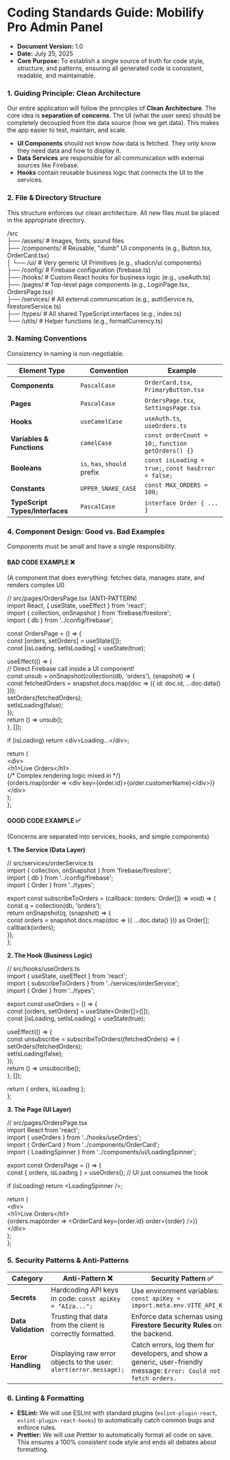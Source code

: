 # **Coding Standards Guide: Mobilify Pro Admin Panel**

* **Document Version:** 1.0  
* **Date:** July 25, 2025  
* **Core Purpose:** To establish a single source of truth for code style, structure, and patterns, ensuring all generated code is consistent, readable, and maintainable.

### **1\. Guiding Principle: Clean Architecture**

Our entire application will follow the principles of **Clean Architecture**. The core idea is **separation of concerns**. The UI (what the user sees) should be completely decoupled from the data source (how we get data). This makes the app easier to test, maintain, and scale.

* **UI Components** should not know *how* data is fetched. They only know they need data and how to display it.  
* **Data Services** are responsible for all communication with external sources like Firebase.  
* **Hooks** contain reusable business logic that connects the UI to the services.

### **2\. File & Directory Structure**

This structure enforces our clean architecture. All new files must be placed in the appropriate directory.

/src  
├── /assets/              \# Images, fonts, sound files  
├── /components/          \# Reusable, "dumb" UI components (e.g., Button.tsx, OrderCard.tsx)  
│   └── /ui/              \# Very generic UI Primitives (e.g., shadcn/ui components)  
├── /config/              \# Firebase configuration (firebase.ts)  
├── /hooks/               \# Custom React hooks for business logic (e.g., useAuth.ts)  
├── /pages/               \# Top-level page components (e.g., LoginPage.tsx, OrdersPage.tsx)  
├── /services/            \# All external communication (e.g., authService.ts, firestoreService.ts)  
├── /types/               \# All shared TypeScript interfaces (e.g., index.ts)  
└── /utils/               \# Helper functions (e.g., formatCurrency.ts)

### **3\. Naming Conventions**

Consistency in naming is non-negotiable.

| Element Type | Convention | Example |
| ----- | ----- | ----- |
| **Components** | `PascalCase` | `OrderCard.tsx`, `PrimaryButton.tsx` |
| **Pages** | `PascalCase` | `OrdersPage.tsx`, `SettingsPage.tsx` |
| **Hooks** | `useCamelCase` | `useAuth.ts`, `useOrders.ts` |
| **Variables & Functions** | `camelCase` | `const orderCount = 10;`, `function getOrders() {}` |
| **Booleans** | `is`, `has`, `should` prefix | `const isLoading = true;`, `const hasError = false;` |
| **Constants** | `UPPER_SNAKE_CASE` | `const MAX_ORDERS = 100;` |
| **TypeScript Types/Interfaces** | `PascalCase` | `interface Order { ... }` |

### **4\. Component Design: Good vs. Bad Examples**

Components must be small and have a single responsibility.

#### **BAD CODE EXAMPLE ❌**

(A component that does everything: fetches data, manages state, and renders complex UI)

// src/pages/OrdersPage.tsx (ANTI-PATTERN)  
import React, { useState, useEffect } from 'react';  
import { collection, onSnapshot } from 'firebase/firestore';  
import { db } from '../config/firebase';

const OrdersPage \= () \=\> {  
  const \[orders, setOrders\] \= useState(\[\]);  
  const \[isLoading, setIsLoading\] \= useState(true);

  useEffect(() \=\> {  
    // Direct Firebase call inside a UI component\!  
    const unsub \= onSnapshot(collection(db, 'orders'), (snapshot) \=\> {  
      const fetchedOrders \= snapshot.docs.map(doc \=\> ({ id: doc.id, ...doc.data() }));  
      setOrders(fetchedOrders);  
      setIsLoading(false);  
    });  
    return () \=\> unsub();  
  }, \[\]);

  if (isLoading) return \<div\>Loading...\</div\>;

  return (  
    \<div\>  
      \<h1\>Live Orders\</h1\>  
      {/\* Complex rendering logic mixed in \*/}  
      {orders.map(order \=\> \<div key={order.id}\>{order.customerName}\</div\>)}  
    \</div\>  
  );  
};

#### **GOOD CODE EXAMPLE ✅**

(Concerns are separated into services, hooks, and simple components)

**1\. The Service (Data Layer)**

// src/services/orderService.ts  
import { collection, onSnapshot } from 'firebase/firestore';  
import { db } from '../config/firebase';  
import { Order } from '../types';

export const subscribeToOrders \= (callback: (orders: Order\[\]) \=\> void) \=\> {  
  const q \= collection(db, 'orders');  
  return onSnapshot(q, (snapshot) \=\> {  
    const orders \= snapshot.docs.map(doc \=\> ({ ...doc.data() })) as Order\[\];  
    callback(orders);  
  });  
};

**2\. The Hook (Business Logic)**

// src/hooks/useOrders.ts  
import { useState, useEffect } from 'react';  
import { subscribeToOrders } from '../services/orderService';  
import { Order } from '../types';

export const useOrders \= () \=\> {  
  const \[orders, setOrders\] \= useState\<Order\[\]\>(\[\]);  
  const \[isLoading, setIsLoading\] \= useState(true);

  useEffect(() \=\> {  
    const unsubscribe \= subscribeToOrders((fetchedOrders) \=\> {  
      setOrders(fetchedOrders);  
      setIsLoading(false);  
    });  
    return () \=\> unsubscribe();  
  }, \[\]);

  return { orders, isLoading };  
};

**3\. The Page (UI Layer)**

// src/pages/OrdersPage.tsx  
import React from 'react';  
import { useOrders } from '../hooks/useOrders';  
import { OrderCard } from '../components/OrderCard';  
import { LoadingSpinner } from '../components/ui/LoadingSpinner';

export const OrdersPage \= () \=\> {  
  const { orders, isLoading } \= useOrders(); // UI just consumes the hook

  if (isLoading) return \<LoadingSpinner /\>;

  return (  
    \<div\>  
      \<h1\>Live Orders\</h1\>  
      {orders.map(order \=\> \<OrderCard key={order.id} order={order} /\>)}  
    \</div\>  
  );  
};

### **5\. Security Patterns & Anti-Patterns**

| Category | Anti-Pattern ❌ | Security Pattern ✅ |
| ----- | ----- | ----- |
| **Secrets** | Hardcoding API keys in code: `const apiKey = "AIza...";` | Use environment variables: `const apiKey = import.meta.env.VITE_API_KEY;` |
| **Data Validation** | Trusting that data from the client is correctly formatted. | Enforce data schemas using **Firestore Security Rules** on the backend. |
| **Error Handling** | Displaying raw error objects to the user: `alert(error.message);` | Catch errors, log them for developers, and show a generic, user-friendly message: `Error: Could not fetch orders.` |

### **6\. Linting & Formatting**

* **ESLint:** We will use ESLint with standard plugins (`eslint-plugin-react`, `eslint-plugin-react-hooks`) to automatically catch common bugs and enforce rules.  
* **Prettier:** We will use Prettier to automatically format all code on save. This ensures a 100% consistent code style and ends all debates about formatting.